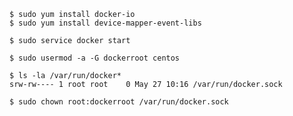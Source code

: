 
```console
$ sudo yum install docker-io
$ sudo yum install device-mapper-event-libs
```

```console
$ sudo service docker start
```
```console
$ sudo usermod -a -G dockerroot centos
```

```console
$ ls -la /var/run/docker*
srw-rw---- 1 root root    0 May 27 10:16 /var/run/docker.sock
```

```console
$ sudo chown root:dockerroot /var/run/docker.sock
```
